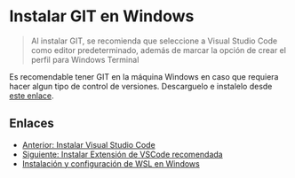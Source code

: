 # Instalar GIT en Windows

> Al instalar GIT, se recomienda que seleccione a Visual Studio Code como editor predeterminado, además de marcar la opción de crear el perfil para Windows Terminal

Es recomendable tener GIT en la máquina Windows en caso que requiera hacer algun tipo de control de versiones. Descarguelo e instalelo desde [este enlace](https://git-scm.com/download/win).

## Enlaces

- [Anterior: Instalar Visual Studio Code](./install-vscode.md)
- [Siguiente: Instalar Extensión de VSCode recomendada](./install-vscode-extension.md)
- [Instalación y configuración de WSL en Windows](../README.md)
